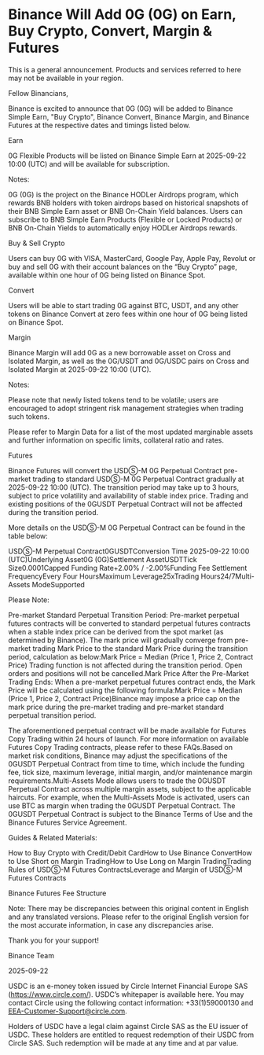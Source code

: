 # Binance Will Add 0G (0G) on Earn, Buy Crypto, Convert, Margin & Futures

This is a general announcement. Products and services referred to here may not be available in your region. 

Fellow Binancians,

Binance is excited to announce that 0G (0G) will be added to Binance Simple Earn, "Buy Crypto", Binance Convert, Binance Margin, and Binance Futures at the respective dates and timings listed below.

Earn

0G Flexible Products will be listed on Binance Simple Earn at 2025-09-22 10:00 (UTC) and will be available for subscription.

Notes:

0G (0G) is the project on the Binance HODLer Airdrops program, which rewards BNB holders with token airdrops based on historical snapshots of their BNB Simple Earn asset or BNB On-Chain Yield balances. Users can subscribe to BNB Simple Earn Products (Flexible or Locked Products) or BNB On-Chain Yields to automatically enjoy HODLer Airdrops rewards.

Buy & Sell Crypto

Users can buy 0G with VISA, MasterCard, Google Pay, Apple Pay, Revolut or buy and sell 0G with their account balances on the “Buy Crypto” page, available within one hour of 0G being listed on Binance Spot. 

Convert

Users will be able to start trading 0G against BTC, USDT, and any other tokens on Binance Convert at zero fees within one hour of 0G being listed on Binance Spot. 

Margin

Binance Margin will add 0G as a new borrowable asset on Cross and Isolated Margin, as well as the 0G/USDT and 0G/USDC pairs on Cross and Isolated Margin at 2025-09-22 10:00 (UTC).

Notes: 

Please note that newly listed tokens tend to be volatile; users are encouraged to adopt stringent risk management strategies when trading such tokens.

Please refer to Margin Data for a list of the most updated marginable assets and further information on specific limits, collateral ratio and rates.

Futures

Binance Futures will convert the USDⓈ-M 0G Perpetual Contract pre-market trading to standard USDⓈ-M 0G Perpetual Contract gradually at 2025-09-22 10:00 (UTC). The transition period may take up to 3 hours, subject to price volatility and availability of stable index price. Trading and existing positions of the 0GUSDT Perpetual Contract will not be affected during the transition period.

More details on the USDⓈ-M 0G Perpetual Contract can be found in the table below:

USDⓈ-M Perpetual Contract0GUSDTConversion Time 2025-09-22 10:00 (UTC)Underlying Asset0G (0G)Settlement AssetUSDTTick Size0.0001Capped Funding Rate+2.00% / -2.00%Funding Fee Settlement FrequencyEvery Four HoursMaximum Leverage25xTrading Hours24/7Multi-Assets ModeSupported

Please Note: 

Pre-market Standard Perpetual Transition Period: Pre-market perpetual futures contracts will be converted to standard perpetual futures contracts when a stable index price can be derived from the spot market (as determined by Binance). The mark price will gradually converge from pre-market trading Mark Price to the standard Mark Price during the transition period, calculation as below:Mark Price = Median (Price 1, Price 2, Contract Price) Trading function is not affected during the transition period. Open orders and positions will not be cancelled.Mark Price After the Pre-Market Trading Ends: When a pre-market perpetual futures contract ends, the Mark Price will be calculated using the following formula:Mark Price = Median (Price 1, Price 2, Contract Price)Binance may impose a price cap on the mark price during the pre-market trading and pre-market standard perpetual transition period.

The aforementioned perpetual contract will be made available for Futures Copy Trading within 24 hours of launch. For more information on available Futures Copy Trading contracts, please refer to these FAQs.Based on market risk conditions, Binance may adjust the specifications of the 0GUSDT Perpetual Contract from time to time, which include the funding fee, tick size, maximum leverage, initial margin, and/or maintenance margin requirements.Multi-Assets Mode allows users to trade the 0GUSDT Perpetual Contract across multiple margin assets, subject to the applicable haircuts. For example, when the Multi-Assets Mode is activated, users can use BTC as margin when trading the 0GUSDT Perpetual Contract. The 0GUSDT Perpetual Contract is subject to the Binance Terms of Use and the Binance Futures Service Agreement.

Guides & Related Materials:

How to Buy Crypto with Credit/Debit CardHow to Use Binance ConvertHow to Use Short on Margin TradingHow to Use Long on Margin TradingTrading Rules of USDⓈ-M Futures ContractsLeverage and Margin of USDⓈ-M Futures Contracts

Binance Futures Fee Structure

Note: There may be discrepancies between this original content in English and any translated versions. Please refer to the original English version for the most accurate information, in case any discrepancies arise.

Thank you for your support!

Binance Team

2025-09-22

USDC is an e-money token issued by Circle Internet Financial Europe SAS (https://www.circle.com/). USDC’s whitepaper is available here. You may contact Circle using the following contact information: +33(1)59000130 and EEA-Customer-Support@circle.com. 

Holders of USDC have a legal claim against Circle SAS as the EU issuer of USDC. These holders are entitled to request redemption of their USDC from Circle SAS. Such redemption will be made at any time and at par value.